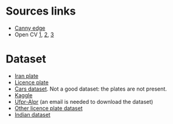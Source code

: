 # Sources links
* [Canny edge](https://reader.elsevier.com/reader/sd/pii/S1877050910005442?token=565399FFD2C88A45851380E3B9B3C7567D1054E335197A3B7101444BF93411F7101FB6A46BC5E47C3EF028E83BB76B43&originRegion=eu-west-1&originCreation=20211129093042)
* Open CV [1](https://www.pyimagesearch.com/2020/09/21/opencv-automatic-license-number-plate-recognition-anpr-with-python/), [2](https://medium.com/programming-fever/license-plate-recognition-using-opencv-python-7611f85cdd6c), [3](https://techvidvan.com/tutorials/python-project-license-number-plate-recognition/)

# Dataset
* [Iran plate](https://github.com/SeyedHamidreza/car_plate_dataset)
* [Licence plate](http://www.inf.ufrgs.br/~crjung/alpr-datasets/)
* [Cars dataset](https://ai.stanford.edu/~jkrause/cars/car_dataset.html). Not a good dataset: the plates are not present.
* [Kaggle](https://www.kaggle.com/andrewmvd/car-plate-detection)
* [Ufpr-Alpr](https://paperswithcode.com/dataset/ufpr-alpr) (an email is needed to download the dataset)
* [Other licence plate dataset](https://public.roboflow.com/object-detection/license-plates-us-eu)
* [Indian dataset](https://dataturks.com/projects/devika.mishra/Indian_Number_plates)
